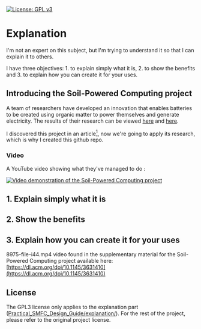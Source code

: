 [![License: GPL v3](https://img.shields.io/badge/License-GPLv3-blue.svg)](https://www.gnu.org/licenses/gpl-3.0)

# Explanation
I'm not an expert on this subject, but I'm trying to understand it so that I can explain it to others.

I have three objectives: 1. to explain simply what it is, 2. to show the benefits and 3. to explain how you can create it for your uses.

## Introducing the Soil-Powered Computing project
A team of researchers have developed an innovation that enables batteries to be created using organic matter to power themselves and generate electricity.
The results of their research can be viewed [here](https://dl.acm.org/doi/10.1145/3631410) and [here](https://github.com/ka-moamoa/Practical_SMFC_Design_Guide).

I discovered this project in an article[<sup>1</sup>](https://www.techno-science.net/actualite/cette-pile-combustible-alimentee-par-microbes-presents-sol-fonctionne-indefiniment-N24458.html), now we're going to apply its research, which is why I created this github repo.

### Video
A YouTube video showing what they've managed to do :

[![Video demonstration of the Soil-Powered Computing project](https://i9.ytimg.com/vi_webp/oGy76j1ScXM/mq2.webp?sqp=CJC7uK4G-oaymwEmCMACELQB8quKqQMa8AEB-AH-CYAC0AWKAgwIABABGGUgWyhUMA8=&rs=AOn4CLCNJ9xKwFJaNySnoP_O9npOMO9mCQ)](https://www.youtube.com/watch?v=oGy76j1ScXM)

## 1. Explain simply what it is
## 2. Show the benefits
## 3. Explain how you can create it for your uses

8975-file-i44.mp4 video found in the supplementary material for the Soil-Powered Computing project available here: [https://dl.acm.org/doi/10.1145/3631410](https://dl.acm.org/doi/10.1145/3631410)
## License
The GPL3 license only applies to the explanation part ([Practical_SMFC_Design_Guide/explanation/](https://github.com/LEMIBANDDEXARI/Practical_SMFC_Design_Guide/tree/main/explanation)).
For the rest of the project, please refer to the original project license.
